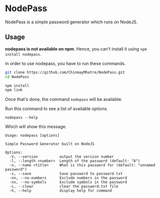 # NodePass

NodePass is a simple password generator which runs on NodeJS.

## Usage

**nodepass is not available on npm**. Hence, you can't install it using `npm install nodepass`.

In order to use nodepass, you have to run these commands.

```sh 
git clone https://github.com/ChinmayMhatre/NodePass.git
cd NodePass

npm install 
npm link

```

Once that's done, the command `nodepass` will be available. 

Run this command to see a list of available options.
```
nodepass --help
```

Which will show this message.

```
Usage: nodepass [options]

Simple Password Generator built on NodeJS

Options:
  -V, --version          output the version number
  -l, --length <number>  Length of the password (default: "8")
  -n, --name <title>     What is this password for (default: "unnamed password")
  -s, --save             Save password to password.txt
  -nn, --no-numbers      Exclude numbers in the password
  -ns, --no-symbols      Exclude symbols in the password
  -c, --clear            clear the password.txt file
  -h, --help             display help for command
```
